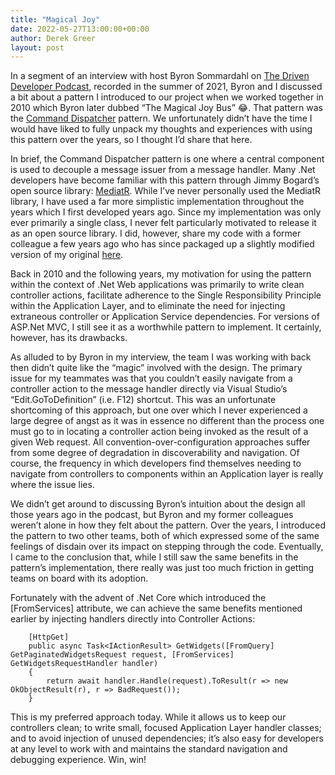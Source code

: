 ```yaml
---
title: "Magical Joy"
date: 2022-05-27T13:00:00+00:00
author: Derek Greer
layout: post
---
```


In a segment of an interview with host Byron Sommardahl on [The Driven Developer Podcast](https://podcasts.apple.com/us/podcast/all-things-senior-derek-greer/id1584867029?i=1000541910261), recorded in the summer of 2021, Byron and I discussed a bit about a pattern I introduced to our project when we worked together in 2010 which Byron later dubbed “The Magical Joy Bus” 😂. That pattern was the [Command Dispatcher](https://stackoverflow.com/a/65295855/1219618) pattern. We unfortunately didn’t have the time I would have liked to fully unpack my thoughts and experiences with using this pattern over the years, so I thought I’d share that here.

In brief, the Command Dispatcher pattern is one where a central component is used to decouple a message issuer from a message handler. Many .Net developers have become familiar with this pattern through Jimmy Bogard’s open source library: [MediatR](https://www.nuget.org/packages/MediatR/). While I’ve never personally used the MediatR library, I have used a far more simplistic implementation throughout the years which I first developed years ago. Since my implementation was only ever primarily a single class, I never felt particularly motivated to release it as an open source library. I did, however, share my code with a former colleague a few years ago who has since packaged up a slightly modified version of my original [here](https://github.com/joelbrinkley/dispatch).

Back in 2010 and the following years, my motivation for using the pattern within the context of .Net Web applications was primarily to write clean controller actions, facilitate adherence to the Single Responsibility Principle within the Application Layer, and to eliminate the need for injecting extraneous controller or Application Service dependencies. For versions of ASP.Net MVC, I still see it as a worthwhile pattern to implement. It certainly, however, has its drawbacks.

As alluded to by Byron in my interview, the team I was working with back then didn’t quite like the “magic” involved with the design. The primary issue for my teammates was that you couldn’t easily navigate from a controller action to the message handler directly via Visual Studio’s “Edit.GoToDefinition” (i.e. F12) shortcut. This was an unfortunate shortcoming of this approach, but one over which I never experienced a large degree of angst as it was in essence no different than the process one must go to in locating a controller action being invoked as the result of a given Web request. All convention-over-configuration approaches suffer from some degree of degradation in discoverability and navigation. Of course, the frequency in which developers find themselves needing to navigate from controllers to components within an Application layer is really where the issue lies.

We didn’t get around to discussing Byron’s intuition about the design all those years ago in the podcast, but Byron and my former colleagues weren’t alone in how they felt about the pattern. Over the years, I introduced the pattern to two other teams, both of which expressed some of the same feelings of disdain over its impact on stepping through the code. Eventually, I came to the conclusion that, while I still saw the same benefits in the pattern’s implementation, there really was just too much friction in getting teams on board with its adoption.

Fortunately with the advent of .Net Core which introduced the [FromServices] attribute, we can achieve the same benefits mentioned earlier by injecting handlers directly into Controller Actions:

```#csharp
    [HttpGet]
    public async Task<IActionResult> GetWidgets([FromQuery] GetPaginatedWidgetsRequest request, [FromServices] GetWidgetsRequestHandler handler)
    {
        return await handler.Handle(request).ToResult(r => new OkObjectResult(r), r => BadRequest());
    }
```

This is my preferred approach today. While it allows us to keep our controllers clean; to write small, focused Application Layer handler classes; and to avoid injection of unused dependencies; it’s also easy for developers at any level to work with and maintains the standard navigation and debugging experience. Win, win!

